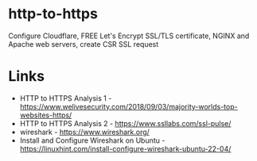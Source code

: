 # http-to-https
Configure Cloudflare, FREE Let's Encrypt SSL/TLS certificate, NGINX and Apache web servers, create CSR SSL request

# Links
- HTTP to HTTPS Analysis 1 - https://www.welivesecurity.com/2018/09/03/majority-worlds-top-websites-https/
- HTTP to HTTPS Analysis 2 - https://www.ssllabs.com/ssl-pulse/
- wireshark - https://www.wireshark.org/
- Install and Configure Wireshark on Ubuntu - https://linuxhint.com/install-configure-wireshark-ubuntu-22-04/

